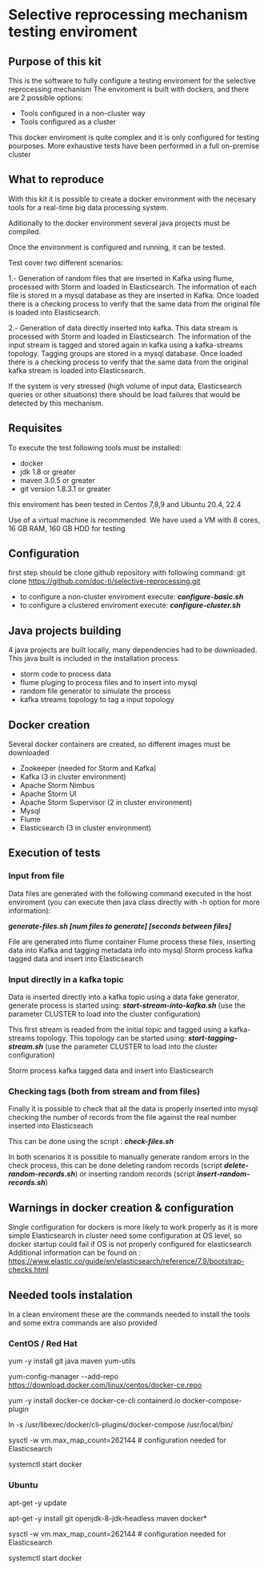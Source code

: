 
# Selective reprocessing mechanism testing enviroment

## Purpose of this kit

 This is the software to fully configure a testing enviroment for the selective reprocessing mechanism
 The enviroment is built with dockers, and there are 2 possible options: 
 - Tools configured in a non-cluster way
 - Tools configured as a cluster

 This docker enviroment is quite complex and it is only configured for testing pourposes. 
 More exhaustive tests have been performed in a full on-premise cluster

## What to reproduce

With this kit it is possible to create a docker environment with the necesary tools for a real-time big data processing system.

Aditionally to the docker environment several java projects must be compiled.

Once the environment is configured and running, it can be tested.

Test cover two different scenarios:

1.- Generation of random files that are inserted in Kafka using flume, processed with Storm and loaded in Elasticsearch.
The information of each file is stored in a mysql database as they are inserted in Kafka. Once loaded there is a checking process to verify that the same data from the original file is loaded into Elasticsearch.

2.- Generation of data directly inserted into kafka. This data stream is processed with Storm and loaded in Elasticsearch.
The information of the input stream is tagged and stored again in kafka using a kafka-streams topology. Tagging groups are stored in a mysql database. Once loaded there is a checking process to verify that the same data from the original kafka stream is loaded into Elasticsearch.

If the system is very stressed (high volume of input data, Elasticsearch queries or other situations) there should be load failures that would be detected by this mechanism.


## Requisites
 To execute the test following tools must be installed:
 - docker
 - jdk 1.8 or greater
 - maven 3.0.5 or greater
 - git version 1.8.3.1 or greater

 this enviroment has been tested in Centos 7,8,9 and Ubuntu 20.4, 22.4
 
Use of a virtual machine is recommended. We have used a VM with 8 cores, 16 GB RAM, 160 GB HDD for testing

## Configuration
 first step should be clone github repository with following command:
    git clone https://github.com/doc-ti/selective-reprocessing.git

 - to configure a non-cluster enviroment execute: ***configure-basic.sh***
 - to configure a clustered enviroment execute: ***configure-cluster.sh***

## Java projects building
 4 java projects are built locally, many dependencies had to be downloaded. 
 This java built is included in the installation process.

 - storm code to process data
 - flume pluging to process files and to insert into mysql
 - random file generator to simulate the process
 - kafka streams topology to tag a input topology

## Docker creation
 Several docker containers are created, so different images must be downloaded

 - Zookeeper (needed for Storm and Kafka)
 - Kafka (3 in cluster environment)
 - Apache Storm Nimbus
 - Apache Storm UI
 - Apache Storm Supervisor (2 in cluster environment)
 - Mysql
 - Flume
 - Elasticsearch (3 in cluster environment)

## Execution of tests

### Input from file
 Data files are generated with the following command executed in the host enviroment (you can execute then java class directly with -h option for more information):
 
 ***generate-files.sh [num files to generate] [seconds between files]***

 File are generated into flume container
 Flume process these files, inserting data into Kafka and tagging metadata info into mysql
 Storm process kafka tagged data and insert into Elasticsearch

### Input directly in a kafka topic
 Data is inserted directly into a kafka topic using a data fake generator, generate process is started using: ***start-stream-into-kafka.sh*** (use the parameter CLUSTER to load into the cluster configuration)

 This first stream is readed from the initial topic and tagged using a kafka-streams topology. This topology can be started using: ***start-tagging-stream.sh*** (use the parameter CLUSTER to load into the cluster configuration)

 Storm process kafka tagged data and insert into Elasticsearch

### Checking tags (both from stream and from files)
 Finally it is possible to check that all the data is properly inserted into mysql checking the number of records from the file against the real number inserted into Elasticseach

This can be done using the script : ***check-files.sh***

In both scenarios it is possible to manually generate random errors in the check process, this can be done deleting random records (script ***delete-random-records.sh***) or inserting random records (script ***insert-random-records.sh***) 


## Warnings in docker creation & configuration

 Single configuration for dockers is more likely to work properly as it is more simple
 Elasticsearch in cluster need some configuration at OS level, so docker startup could fail
 if OS is not properly configured for elasticsearch
 Additional information can be found on : https://www.elastic.co/guide/en/elasticsearch/reference/7.9/bootstrap-checks.html

## Needed tools instalation

 In a clean enviroment these are the commands needed to install the tools
 and some extra commands are also provided


### CentOS / Red Hat

yum -y install git java maven yum-utils

yum-config-manager --add-repo https://download.docker.com/linux/centos/docker-ce.repo

yum -y install docker-ce docker-ce-cli containerd.io docker-compose-plugin

ln -s /usr/libexec/docker/cli-plugins/docker-compose /usr/local/bin/

sysctl -w vm.max_map_count=262144 # configuration needed for Elasticsearch

systemctl start docker

   
### Ubuntu

apt-get -y update

apt-get -y install git openjdk-8-jdk-headless maven docker*

sysctl -w vm.max_map_count=262144 # configuration needed for Elasticsearch

systemctl start docker

